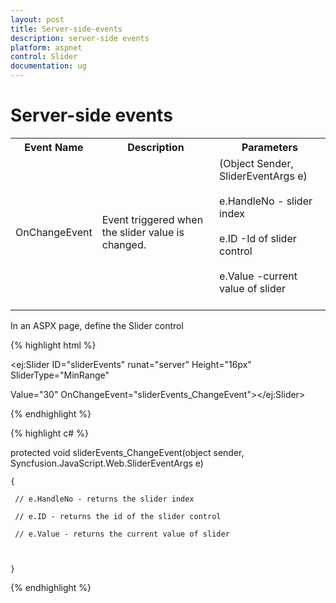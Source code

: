 ```yaml
---
layout: post
title: Server-side-events
description: server-side events
platform: aspnet
control: Slider
documentation: ug
---
```


# Server-side events

<table>
<tr>
<th>
Event Name</th><th>
Description</th><th>
Parameters </th></tr>
<tr>
<td>
OnChangeEvent</td><td>
Event triggered when the slider value is changed.</td><td>
(Object Sender, SliderEventArgs e)<br/><br/>
e.HandleNo - slider index<br/><br/>
e.ID -Id of slider control<br/><br/>
e.Value -current value of slider<br/><br/></td></tr>
</table>

In an ASPX page, define the Slider control 

{% highlight html %}

<ej:Slider ID="sliderEvents" runat="server" Height="16px" SliderType="MinRange" 

Value="30" OnChangeEvent="sliderEvents_ChangeEvent"></ej:Slider>

{% endhighlight %}

{% highlight c# %}

protected void sliderEvents_ChangeEvent(object sender, Syncfusion.JavaScript.Web.SliderEventArgs e)

	{

	 // e.HandleNo - returns the slider index

	 // e.ID - returns the id of the slider control

	 // e.Value - returns the current value of slider 



	}

{% endhighlight %}